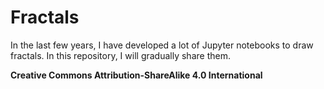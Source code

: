 # Fractals
In the last few years, I have developed a lot of Jupyter notebooks to draw fractals. In this repository, I will gradually share them.


__Creative Commons Attribution-ShareAlike 4.0 International__
